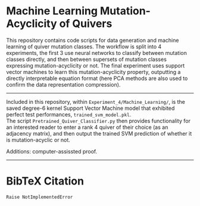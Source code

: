 # Machine Learning Mutation-Acyclicity of Quivers
This repository contains code scripts for data generation and machine learning of quiver mutation classes. The workflow is split into 4 experiments, the first 3 use neural networks to classify between mutation classes directly, and then between supersets of mutation classes expressing mutation-acyclicity or not. The final experiment uses support vector machines to learn this mutation-acyclicity property, outputting a directly interpretable equation format (here PCA methods are also used to confirm the data representation compression).

------------------------------------------------------------------------

Included in this repository, within `Experiment_4/Machine_Learning/`, is the saved degree-6 kernel Support Vector Machine model that exhibited perfect test performances, `trained_svm_model.pkl`.     
The script `Pretrained_Quiver_Classifier.py` then provides functionality for an interested reader to enter a rank 4 quiver of their choice (as an adjacency matrix), and then output the trained SVM prediction of whether it is mutation-acyclic or not.

Additions: computer-assissted proof.

------------------------------------------------------------------------
# BibTeX Citation
``` 
Raise NotImplementedError
```
